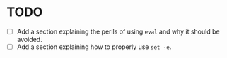 # TODO

- [ ] Add a section explaining the perils of using `eval` and why it should be avoided.
- [ ] Add a section explaining how to properly use `set -e`.
